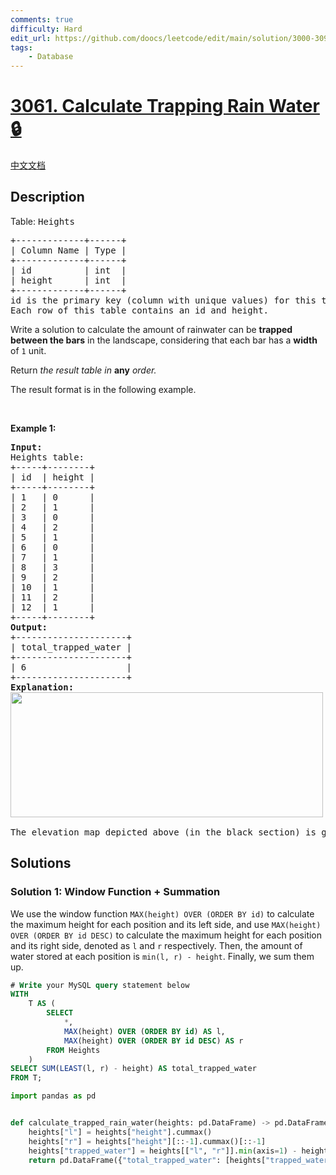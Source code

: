 ```yaml
---
comments: true
difficulty: Hard
edit_url: https://github.com/doocs/leetcode/edit/main/solution/3000-3099/3061.Calculate%20Trapping%20Rain%20Water/README_EN.md
tags:
    - Database
---
```


<!-- problem:start -->

# [3061. Calculate Trapping Rain Water 🔒](https://leetcode.com/problems/calculate-trapping-rain-water)

[中文文档](/solution/3000-3099/3061.Calculate%20Trapping%20Rain%20Water/README.md)

## Description

<!-- description:start -->

<p>Table: <font face="monospace">Heights</font></p>

<pre>
+-------------+------+
| Column Name | Type |
+-------------+------+
| id          | int  |
| height      | int  |
+-------------+------+
id is the primary key (column with unique values) for this table, and it is guaranteed to be in sequential order.
Each row of this table contains an id and height.
</pre>

<p>Write a solution to calculate the amount of rainwater can be <strong>trapped between the bars</strong> in the landscape, considering that each bar has a <strong>width</strong> of <code>1</code> unit.</p>

<p>Return <em>the result table in </em><strong>any</strong><em> order.</em></p>

<p>The result format is in the following example.</p>

<p>&nbsp;</p>
<p><strong class="example">Example 1:</strong></p>

<pre>
<strong>Input:</strong> 
Heights table:
+-----+--------+
| id  | height |
+-----+--------+
| 1   | 0      |
| 2   | 1      |
| 3   | 0      |
| 4   | 2      |
| 5   | 1      |
| 6   | 0      |
| 7   | 1      |
| 8   | 3      |
| 9   | 2      |
| 10  | 1      |
| 11  | 2      |
| 12  | 1      |
+-----+--------+
<strong>Output:</strong> 
+---------------------+
| total_trapped_water | 
+---------------------+
| 6                   | 
+---------------------+
<strong>Explanation:</strong> 
<img src="https://fastly.jsdelivr.net/gh/doocs/leetcode@main/solution/3000-3099/3061.Calculate%20Trapping%20Rain%20Water/images/trapping_rain_water.png" style="width:500px; height:200px;" />

The elevation map depicted above (in the black section) is graphically represented with the x-axis denoting the id and the y-axis representing the heights [0,1,0,2,1,0,1,3,2,1,2,1]. In this scenario, 6 units of rainwater are trapped within the blue section.
</pre>

<!-- description:end -->

## Solutions

<!-- solution:start -->

### Solution 1: Window Function + Summation

We use the window function `MAX(height) OVER (ORDER BY id)` to calculate the maximum height for each position and its left side, and use `MAX(height) OVER (ORDER BY id DESC)` to calculate the maximum height for each position and its right side, denoted as `l` and `r` respectively. Then, the amount of water stored at each position is `min(l, r) - height`. Finally, we sum them up.

<!-- tabs:start -->

```sql
# Write your MySQL query statement below
WITH
    T AS (
        SELECT
            *,
            MAX(height) OVER (ORDER BY id) AS l,
            MAX(height) OVER (ORDER BY id DESC) AS r
        FROM Heights
    )
SELECT SUM(LEAST(l, r) - height) AS total_trapped_water
FROM T;
```

```python
import pandas as pd


def calculate_trapped_rain_water(heights: pd.DataFrame) -> pd.DataFrame:
    heights["l"] = heights["height"].cummax()
    heights["r"] = heights["height"][::-1].cummax()[::-1]
    heights["trapped_water"] = heights[["l", "r"]].min(axis=1) - heights["height"]
    return pd.DataFrame({"total_trapped_water": [heights["trapped_water"].sum()]})
```

<!-- tabs:end -->

<!-- solution:end -->

<!-- problem:end -->
